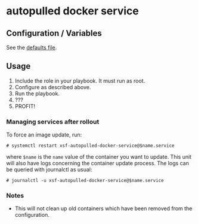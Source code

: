 # autopulled docker service

## Configuration / Variables

See the [defaults file](defaults/main.yml).

## Usage

1. Include the role in your playbook. It must run as root.
2. Configure as described above.
3. Run the playbook.
4. ???
5. PROFIT!

### Managing services after rollout

To force an image update, run:

```console
# systemctl restart xsf-autopulled-docker-service@$name.service
```

where ``$name`` is the `name` value of the container you want to update.
This unit will also have logs concerning the container update process. The
logs can be queried with journalctl as usual:

```console
# journalctl -u xsf-autopulled-docker-service@$name.service
```

### Notes

- This will not clean up old containers which have been removed from the
  configuration.

